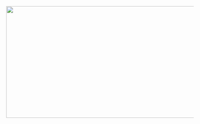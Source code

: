<div align="center">
  <img height="300" width="600" src="https://github.com/npmmew20/npmmew20/assets/168559714/a05fd205-6f39-4ada-95f9-92239f011051"  />
</div>
